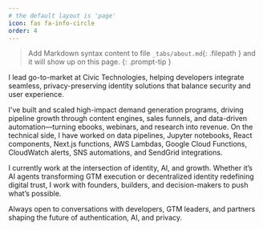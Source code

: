 ```yaml
---
# the default layout is 'page'
icon: fas fa-info-circle
order: 4
---
```


> Add Markdown syntax content to file `_tabs/about.md`{: .filepath } and it will show up on this page.
{: .prompt-tip }

I lead go-to-market at Civic Technologies, helping developers integrate seamless, privacy-preserving identity solutions that balance security and user experience.

I've built and scaled high-impact demand generation programs, driving pipeline growth through content engines, sales funnels, and data-driven automation—turning ebooks, webinars, and research into revenue. On the technical side, I have worked on data pipelines, Jupyter notebooks, React components, Next.js functions, AWS Lambdas, Google Cloud Functions, CloudWatch alerts, SNS automations, and SendGrid integrations.

I currently work at the intersection of identity, AI, and growth. Whether it’s AI agents transforming GTM execution or decentralized identity redefining digital trust, I work with founders, builders, and decision-makers to push what’s possible.

Always open to conversations with developers, GTM leaders, and partners shaping the future of authentication, AI, and privacy.
